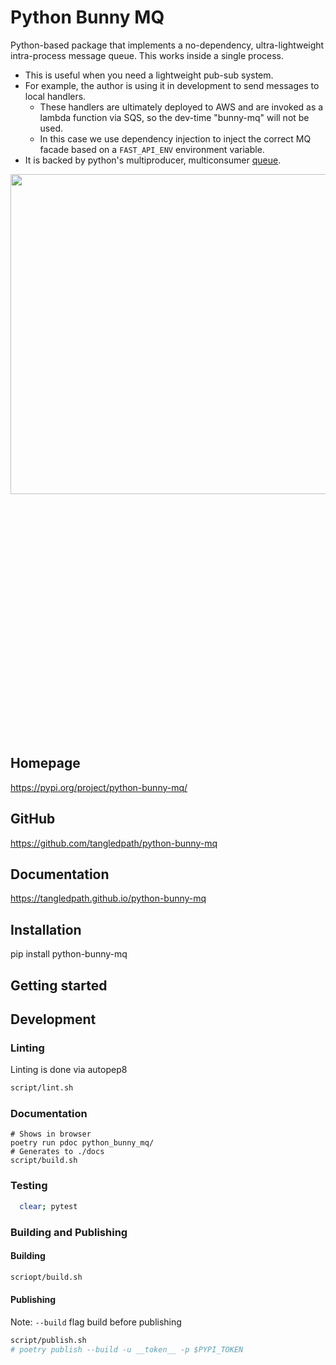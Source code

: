 # Python Bunny MQ
Python-based package that implements a no-dependency, ultra-lightweight intra-process message queue.  This works inside a single process.  
* This is useful when you need a lightweight pub-sub system.
* For example, the author is using it in development to send messages to local handlers.  
  * These handlers are ultimately deployed to AWS and are invoked as a lambda function via SQS, so the dev-time "bunny-mq" will not be used.
  * In this case we use dependency injection to inject the correct MQ facade based on a `FAST_API_ENV` environment variable.
* It is backed by python's multiproducer, multiconsumer [queue](https://docs.python.org/3/library/queue.html).  

<p>
  <img src="https://raw.githubusercontent.com/tangledpath/python-bunny-mq/master/bunny.png" align="left" width="512"/>
</p>
<p>&nbsp</p>
<p>&nbsp</p>
<p>&nbsp</p>
<p>&nbsp</p>
<p>&nbsp</p>
<p>&nbsp</p>
<p>&nbsp</p>
<p>&nbsp</p>
<p>&nbsp</p>
<p>&nbsp</p>
<p>&nbsp</p>
<p>&nbsp</p>
<p>&nbsp</p>

## Homepage
https://pypi.org/project/python-bunny-mq/

## GitHub
https://github.com/tangledpath/python-bunny-mq

## Documentation
https://tangledpath.github.io/python-bunny-mq

## Installation
pip install python-bunny-mq

## Getting started
## Development
### Linting 
Linting is done via autopep8
```bash
script/lint.sh
```

### Documentation
```
# Shows in browser
poetry run pdoc python_bunny_mq/
# Generates to ./docs
script/build.sh
```

### Testing
```bash
  clear; pytest
```

### Building and Publishing
#### Building
```bash
scriopt/build.sh
```
#### Publishing
Note: `--build` flag build before publishing
```bash
script/publish.sh
# poetry publish --build -u __token__ -p $PYPI_TOKEN
```
